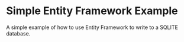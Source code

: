 # Simple Entity Framework Example

A simple example of how to use Entity Framework to write to a SQLITE database. 
